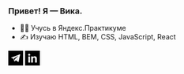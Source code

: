 ### Привет! Я — Вика.
- 👩‍🎓 Учусь в Яндекс.Практикуме
- ✍ Изучаю HTML, BEM, CSS, JavaScript, React

[![Telegram](https://github.com/khanagua/khanagua/blob/main/tg.png)](https://t.me/khanagua) [![linkedin](https://github.com/khanagua/khanagua/blob/main/in.png)](https://www.linkedin.cn/in/виктория-хана́гуа-57abbb9b/)
